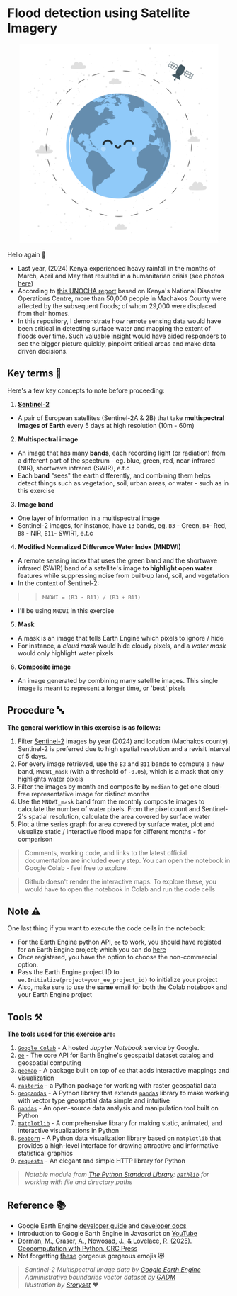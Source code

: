 # Flood detection using Satellite Imagery

<p align="center">
  <img src='data/satellite.png'  width='450'/>
</p>

Hello again 👋  
+ Last year, (2024) Kenya experienced heavy rainfall in the months of March, April and May that resulted in a humanitarian crisis (see photos [here](https://www.reuters.com/pictures/pictures-kenya-floods-force-thousands-flee-2024-04-25/))
+ According to [this UNOCHA report](https://www.unocha.org/publications/report/kenya/kenya-heavy-rains-and-flooding-update-flash-update-7-19-june-2024) based on Kenya's National Disaster Operations Centre, more than 50,000 people in Machakos County were affected by the subsequent floods; of whom 29,000 were displaced from their homes.
+ In this repository, I demonstrate how remote sensing data would have been critical in detecting surface water and mapping the extent of floods over time. Such valuable insight would have aided responders to see the bigger picture quickly, pinpoint critical areas and make data driven decisions.


## Key terms 📝
Here's a few key concepts to note before proceeding:
1. **[Sentinel-2](https://www.esa.int/Applications/Observing_the_Earth/Copernicus/Sentinel-2)**
+ A pair of European satellites (Sentinel-2A & 2B) that take **multispectral images of Earth** every 5 days at high resolution (10m - 60m)
2. **Multispectral image**
+ An image that has many **bands**, each recording light (or radiation) from a different part of the spectrum - eg. blue, green, red, near-infrared (NIR), shortwave infrared (SWIR), e.t.c
+ Each **band** "sees" the earth differently, and combining them helps detect things such as vegetation, soil, urban areas, or water - such as in this exercise
3. **Image band**
+ One layer of information in a multispectral image
+ Sentinel-2 images, for instance, have `13` bands, eg. `B3` - Green, `B4`- Red, `B8` - NIR, `B11`- SWIR1, e.t.c
4. **Modified Normalized Difference Water Index (MNDWI)**  
+ A remote sensing index that uses the green band and the shortwave infrared (SWIR) band of a satellite's image **to highlight open water** features while suppressing noise from built-up land, soil, and vegetation
+ In the context of Sentinel-2:
>> `MNDWI = (B3 - B11) / (B3 + B11)`
+ I'll be using `MNDWI` in this exercise
5. **Mask**
+ A mask is an image that tells Earth Engine which pixels to ignore / hide
+ For instance, a _cloud mask_ would hide cloudy pixels, and a _water mask_ would only highlight water pixels
6. **Composite image**
+ An image generated by combining many satellite images. This single image is meant to represent a longer time, or 'best' pixels

## Procedure 🔤
**The general workflow in this exercise is as follows:**  
1. Filter [Sentinel-2](https://developers.google.com/earth-engine/datasets/catalog/COPERNICUS_S2_SR_HARMONIZED) images by year (2024) and location (Machakos county). Sentinel-2 is preferred due to high spatial resolution and a revisit interval of 5 days.
2. For every image retrieved, use the `B3` and `B11` bands to compute a new band, `MNDWI_mask` (with a threshold of `-0.05`), which is a mask that only highlights water pixels
3. Filter the images by month and composite by `median` to get one cloud-free representative image for distinct months
4. Use the `MNDWI_mask` band from the monthly composite images to calculate the number of water pixels. From the pixel count and Sentinel-2's spatial resolution, calculate the area covered by surface water
5. Plot a time series graph for area covered by surface water, plot and visualize static / interactive flood maps for different months - for comparison

> Comments, working code, and links to the latest official documentation are included every step. You can open the notebook in Google Colab - feel free to explore.  

> Github doesn't render the interactive maps. To explore these, you would have to open the notebook in Colab and  run the code cells

## Note ⚠️
One last thing if you want to execute the code cells in the notebook:
+ For the Earth Engine python API, `ee` to work, you should have registed for an Earth Engine project; which you can do [here](https://earthengine.google.com/signup/)
+ Once registered, you have the option to choose the non-commercial option.
+ Pass the Earth Engine project ID to `ee.Initialize(project=your_ee_project_id)` to initialize your project
+ Also, make sure to use the **same** email for both the Colab notebook and your Earth Engine project

## Tools ⚒️
**The tools used for this exercise are:**
1. [`Google Colab`](https://colab.google/) - A hosted _Jupyter Notebook_ service by Google.
2. [`ee`](https://developers.google.com/earth-engine/apidocs) -  The core API for Earth Engine's geospatial dataset catalog and geospatial computing
3. [`geemap`](https://scikit-learn.org/stable/#) - A package built on top of `ee` that adds interactive mappings and visualization
4. [`rasterio`](https://rasterio.readthedocs.io/en/stable/index.html) - a Python package for working with raster geospatial data
5. [`geopandas`](https://geopandas.org/) - A Python library that extends [`pandas`](https://pandas.pydata.org/docs/index.html) library to make working with vector type geospatial data simple and intuitive
6. [`pandas`](https://pandas.pydata.org/docs/index.html) - An open-source data analysis and manipulation tool built on Python
7. [`matplotlib`](https://matplotlib.org/) - A comprehensive library for making static, animated, and interactive visualizations in Python
8. [`seaborn`](https://seaborn.pydata.org/index.html) - A Python data visualization library based on `matplotlib` that provides a high-level interface for drawing attractive and informative statistical graphics
9. [`requests`](https://requests.readthedocs.io/en/latest/) - An elegant and simple HTTP library for Python

> _Notable module from [The Python Standard Library](https://docs.python.org/3/library/index.html): [`pathlib`](https://docs.python.org/3/library/pathlib.html) for working with file and directory paths_


## Reference 📚
+ Google Earth Engine [developer guide](https://developers.google.com/earth-engine/guides) and [developer docs](https://developers.google.com/earth-engine/apidocs)
+ Introduction to Google Earth Engine in Javascript on [YouTube](https://www.youtube.com/watch?v=K5GTY9sGe5Y&list=PLLW-qoCMKQsx62nKon2-0PMtGzkxlwN7k&pp=0gcJCZYEOCosWNin)
+ [Dorman, M., Graser, A., Nowosad, J., & Lovelace, R. (2025). Geocomputation with Python. CRC Press](https://py.geocompx.org/)
+ Not forgetting [these](https://gist.github.com/rxaviers/7360908) gorgeous gorgeous emojis 😻

> _Santinel-2 Multispectral Image data by [Google Earth Engine](https://developers.google.com/earth-engine/datasets/catalog/COPERNICUS_S2_SR_HARMONIZED)_   
> _Administrative boundaries vector dataset by [GADM](https://gadm.org/download_country.html)_   
> _Illustration by [Storyset](https://storyset.com)_ ♥

